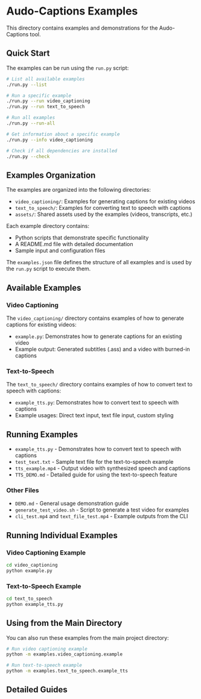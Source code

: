 # Audo-Captions Examples

This directory contains examples and demonstrations for the Audo-Captions tool.

## Quick Start

The examples can be run using the `run.py` script:

```bash
# List all available examples
./run.py --list

# Run a specific example
./run.py --run video_captioning
./run.py --run text_to_speech

# Run all examples
./run.py --run-all

# Get information about a specific example
./run.py --info video_captioning

# Check if all dependencies are installed
./run.py --check
```

## Examples Organization

The examples are organized into the following directories:

- `video_captioning/`: Examples for generating captions for existing videos
- `text_to_speech/`: Examples for converting text to speech with captions
- `assets/`: Shared assets used by the examples (videos, transcripts, etc.)

Each example directory contains:
- Python scripts that demonstrate specific functionality
- A README.md file with detailed documentation
- Sample input and configuration files

The `examples.json` file defines the structure of all examples and is used by the `run.py` script to execute them.

## Available Examples

### Video Captioning

The `video_captioning/` directory contains examples of how to generate captions for existing videos:

- `example.py`: Demonstrates how to generate captions for an existing video
- Example output: Generated subtitles (.ass) and a video with burned-in captions

### Text-to-Speech

The `text_to_speech/` directory contains examples of how to convert text to speech with captions:

- `example_tts.py`: Demonstrates how to convert text to speech with captions
- Example usages: Direct text input, text file input, custom styling

## Running Examples

- `example_tts.py` - Demonstrates how to convert text to speech with captions
- `test_text.txt` - Sample text file for the text-to-speech example
- `tts_example.mp4` - Output video with synthesized speech and captions
- `TTS_DEMO.md` - Detailed guide for using the text-to-speech feature

### Other Files

- `DEMO.md` - General usage demonstration guide
- `generate_test_video.sh` - Script to generate a test video for examples
- `cli_test.mp4` and `text_file_test.mp4` - Example outputs from the CLI

## Running Individual Examples

### Video Captioning Example

```bash
cd video_captioning
python example.py
```

### Text-to-Speech Example

```bash
cd text_to_speech
python example_tts.py
```

## Using from the Main Directory

You can also run these examples from the main project directory:

```bash
# Run video captioning example
python -m examples.video_captioning.example

# Run text-to-speech example 
python -m examples.text_to_speech.example_tts
```

## Detailed Guides
